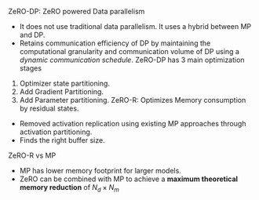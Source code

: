 ZeRO-DP: ZeRO powered Data parallelism
- It does not use traditional data parallelism. It uses a hybrid between MP and DP.
- Retains communication efficiency of DP by maintaining the computational granularity and communication volume of DP using a *dynamic communication schedule*. 
ZeRO-DP has 3 main optimization stages
1. Optimizer state partitioning.
2. Add Gradient Partitioning.
3. Add Parameter partitioning.
ZeRO-R: Optimizes Memory consumption by residual states.
- Removed activation replication using existing MP approaches through activation partitioning.
- Finds the right buffer size.

ZeRO-R vs MP
- MP has lower memory footprint for larger models.
- ZeRO can be combined with MP to achieve a **maximum theoretical memory reduction** of $N_d \times N_m$ 


